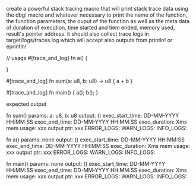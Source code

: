 

create a powerful stack tracing macro that will print stack trace data using the dbg! macro and whatever necessary to print the name of the function, the function parameters, the ouput of the function
as well as the meta data of duration of execution, time started and tiem ended, memory used, result's pointer address. it should also collect trace logs in target/logs/traces.log which will accept also outputs from println! or eprintln!


// usage
#[trace_and_log] 
fn a()
{

}

#[trace_and_log]
fn sum(a: u8, b: u8) -> u8
{
    a + b
}

#[trace_and_log]
fn main()
{
    a();
    b();
}

expected output

fn sum()
params: a: u8, b: u8
output: ()
exec_start_time: DD-MM-YYYY HH:MM:SS
exec_end_time: DD-MM-YYYY HH:MM:SS
exec_duration: Xms
mem usage: xxx
output ptr: xxx
ERROR_LOGS: 
WARN_LOGS: 
INFO_LOGS: 

fn a()
params: none
output: ()
exec_start_time: DD-MM-YYYY HH:MM:SS
exec_end_time: DD-MM-YYYY HH:MM:SS
exec_duration: Xms
mem usage: xxx
output ptr: xxx
ERROR_LOGS: 
WARN_LOGS: 
INFO_LOGS: 

fn main()
params: none
output: ()
exec_start_time: DD-MM-YYYY HH:MM:SS
exec_end_time: DD-MM-YYYY HH:MM:SS
exec_duration: Xms
mem usage: xxx
output ptr: xxx
ERROR_LOGS: 
WARN_LOGS: 
INFO_LOGS: 